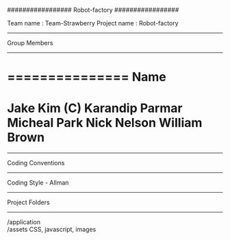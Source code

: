 #################
Robot-factory
#################

Team name    : Team-Strawberry
Project name : Robot-factory   

*************
Group Members
*************
=============== 
Name            
===============  
Jake Kim (C)
Karandip Parmar
Micheal Park
Nick Nelson
William Brown       
===============

******************
Coding Conventions
******************

Coding Style - Allman

***************
Project Folders
***************

/application    
/assets         CSS, javascript, images


